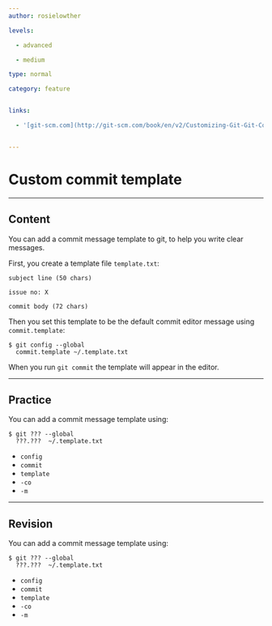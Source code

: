 ```yaml
---
author: rosielowther

levels:

  - advanced

  - medium

type: normal

category: feature


links:

  - '[git-scm.com](http://git-scm.com/book/en/v2/Customizing-Git-Git-Configuration){website}'


---
```


# Custom commit template

---
## Content

You can add a commit message template to git, to help you write clear messages.

First, you create a template file `template.txt`:
```
subject line (50 chars)

issue no: X

commit body (72 chars)
```
Then you set this template to be the default commit editor message using `commit.template`:
```
$ git config --global 
  commit.template ~/.template.txt
```
When you run `git commit` the template will appear in the editor.

---
## Practice

You can add a commit message template using:
```
$ git ??? --global
  ???.???  ~/.template.txt
```

* `config`
* `commit`
* `template`
* `-co`
* `-m`

---
## Revision

You can add a commit message template using:
```
$ git ??? --global
  ???.???  ~/.template.txt
```

* `config`
* `commit`
* `template`
* `-co`
* `-m`

 
